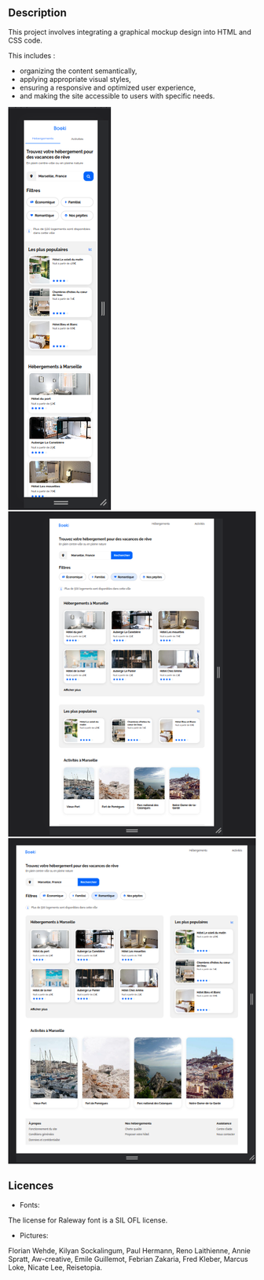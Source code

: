 ## Description

This project involves integrating a graphical mockup design into HTML and CSS code.

This includes :
- organizing the content semantically,
- applying appropriate visual styles,
- ensuring a responsive and optimized user experience,
- and making the site accessible to users with specific needs.

![Screenshot of booki mockup integration on mobile (375px](capture_ecran_375px.png)
![Screenshot of booki mockup integration on tablet (1024px](capture_ecran_1024px.png)
![Screenshot of booki mockup integration on desktop (1440px](capture_ecran_1440px.png)


## Licences

* Fonts:

The license for Raleway font is a SIL OFL license.

* Pictures:

Florian Wehde, Kilyan Sockalingum, Paul Hermann, Reno Laithienne, Annie Spratt, Aw-creative, Emile Guillemot, Febrian Zakaria, Fred Kleber, Marcus Loke, Nicate Lee, Reisetopia.
